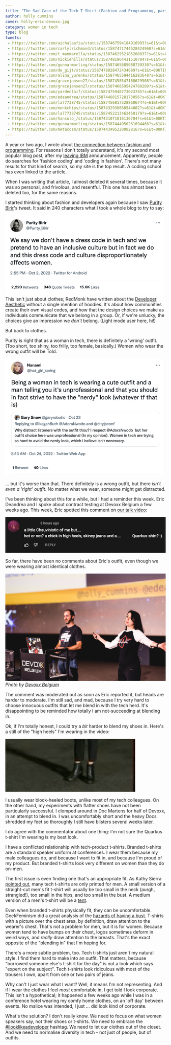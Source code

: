 ```yaml
---
title: "The Sad Case of the Tech T-Shirt (Fashion and Programming, part ii)"
author: holly cummins
cover: holly-eric-devoxx.jpg
category: women in tech
type: blog
tweets:
 - https://twitter.com/aichalaafia/status/1587467594184916993?s=61&t=0OKTIOh_FYDfYXLmka-K9g
 - https://twitter.com/carlylrichmond/status/1587471744528424960?s=61&t=0OKTIOh_FYDfYXLmka-K9g
 - https://twitter.com/t_mammarella/status/1587462952185208837?s=61&t=0OKTIOh_FYDfYXLmka-K9g
 - https://twitter.com/nickiehills/status/1587481964411510784?s=61&t=0OKTIOh_FYDfYXLmka-K9g
 - https://twitter.com/gunnarmorling/status/1587465685088739330?s=61&t=0OKTIOh_FYDfYXLmka-K9g
 - https://twitter.com/de_gijt/status/1587478028472434689?s=61&t=0OKTIOh_FYDfYXLmka-K9g
 - https://twitter.com/alina_yurenko/status/1587465594416283648?s=61&t=0OKTIOh_FYDfYXLmka-K9g
 - https://twitter.com/gracejansen27/status/1587458547188629508?s=61&t=0OKTIOh_FYDfYXLmka-K9g
 - https://twitter.com/gracejansen27/status/1587466595424780289?s=61&t=0OKTIOh_FYDfYXLmka-K9g
 - https://twitter.com/yardenlaif/status/1587475948773023745?s=61&t=0OKTIOh_FYDfYXLmka-K9g
 - https://twitter.com/edeandrea/status/1587446015728173056?s=61&t=0OKTIOh_FYDfYXLmka-K9g
 - https://twitter.com/la77738745/status/1587456817528860674?s=61&t=0OKTIOh_FYDfYXLmka-K9g
 - https://twitter.com/monkchips/status/1587432938668544002?s=61&t=0OKTIOh_FYDfYXLmka-K9g
 - https://twitter.com/la77738745/status/1587452213462450179?s=61&t=0OKTIOh_FYDfYXLmka-K9g
 - https://twitter.com/hansolo_/status/1587431071016136704?s=61&t=0OKTIOh_FYDfYXLmka-K9g
 - https://twitter.com/gunnarmorling/status/1587444950261694466?s=61&t=0OKTIOh_FYDfYXLmka-K9g
 - https://twitter.com/metacosm/status/1587443495220002816?s=61&t=0OKTIOh_FYDfYXLmka-K9g
---
```


A year or two ago, I wrote about [the connection between fashion and programming](/programming-and-fashion/). 
For reasons I don't totally understand, it's my second most popular blog post, after my [leaving IBM](/leaving-ibm/) announcement. 
Apparently, people do searches for 'fashion coding' and 'coding in fashion'. There's 
not many results for that kind of search, so my site is the top result. A coding school has even linked to the article. 

When I was writing that article, I almost deleted it several times, because it was so personal, and frivolous, and resentful. 
This one has almost been deleted too, for the same reasons. 

I started thinking about fashion and developers again because I saw [Purity Birir](https://twitter.com/Purity_Birir)'s tweet. It said in 240 characters what 
I took a whole blog to try to say:

[![We say we don't have a dress code in tech and we pretend to have an inclusive culture but in fact we do and this dress code and culture disproportionately affects women.](purity_birir_tweet.png)](https://twitter.com/Purity_Birir/status/1576571676380102656?s=20&t=rzNplttuRCE2XmXZaUUYKg)
This isn't just about clothes; 
RedMonk have written about the [Developer Aesthetic](https://redmonk.com/jgovernor/2022/06/09/some-thoughts-on-stock-photos-on-tech-websites-and-the-developer-aesthetic/) without a single mention of hoodies. 
It's about how communities create their own visual codes, and how that the design choices we make as individuals communicate that we belong in a group. 
Or, if we're unlucky, the choices give an impression we _don't_ belong. (Light mode user here, hi!)

But back to clothes. 

Purity is right that as a woman in tech, there is definitely a 'wrong' outfit. (Too short, too shiny, too frilly, too female, basically.)
Women who wear the wrong outfit will be Told. 

[![Being a woman in tech is wearing a cute outfit and a man telling you it's unprofessional and that you should in fact strive to have the "nerdy" look (whatever tf that is)](nanami_tweet.png)](https://twitter.com/hot_girl_spring/status/1584442821050007553?s=61&t=K21owEJVw1z6L1EnCz_jbg)

... but it's worse than that. There definitely is a wrong outfit, but there _isn't even a 'right' outfit_. No matter what we wear, someone might get distracted. 

I've been thinking about this for a while, but I had a reminder this week. Eric Deandrea and I spoke about contract testing at Devoxx Belgium a few 
weeks ago. This week, Eric spotted this comment on [our talk video](https://www.youtube.com/watch?v=vYwkDPrzqV8):

![A little Chauvinistic of me but ... hot or not? A chick in high heels, skinny jeans, and ... a Quarkus t-shirt](chick_tweet.png)

So far, there have been no comments about Eric's outfit, even though we were wearing almost identical clothes. 

![Holly Cummins and Eric Deandrea at Devoxx](holly-eric-devoxx.jpg)
_Photo by [Devoxx Belgium](https://flickr.com/photos/bejug/52455349336/in/album-72177720303177725/)_

The comment was moderated out as soon as Eric reported it, but heads are harder to moderate. 
I'm still sad, and mad, because I try very hard to choose innocuous outfits that let me blend in with the tech herd. 
It's disappointing to be reminded how totally I am not-succeeding at blending in. 

Ok, if I'm totally honest, I could try a _bit_ harder to blend my shoes in. Here's a still of the 
"high heels" I'm wearing in the video:

![Holly's boots at Devoxx](boots.png)
 
I usually wear block-heeled boots,
 unlike most of my tech colleagues. On the other hand, my experiments with 
 flatter shoes have not been particularly successful. I clomped around in Doc Martens for half of Devoxx, in an attempt to blend in.
I was uncomfortably short and the heavy Docs shredded my feet so thoroughly I still have blisters several weeks later.


I do agree with the commentator about one thing: I'm not sure the Quarkus t-shirt I'm wearing 
is my best look. 

I have a conflicted relationship with tech-product t-shirts. Branded t-shirts are a standard 
speaker uniform at conferences. 
I wear them because my male colleagues do, and because I want to fit in, and because I'm proud of my product. 
But branded t-shirts look very different on women than they do on-men. 

The first issue is even finding one that's an appropriate fit. As Kathy Sierra [pointed out](https://headrush.typepad.com/creating_passionate_users/2006/12/tech_tshirts_ar.html), many tech t-shirts are only 
printed for men. A small version of a straight-cut men's fit t-shirt will usually be too small in the neck (aurgh, strangled!),
too small in the hips, and too small in the bust. A medium version of a men's t-shirt will be a [tent](https://geekfeminismdotorg.wordpress.com/2011/10/18/t-shirts-yet-again/). 

Even when branded t-shirts physically fit, they can be uncomfortable. 
GeekFeminism did a great analysis of the [hazards of having a bust](https://geekfeminism.fandom.com/wiki/T-shirts).
T-shirts with a picture over the chest area, by definition, draw attention to the wearer's chest. 
That's not a problem for men, but it is for women. 
Because women tend to have bumps on their chest, logos sometimes deform in weird ways, and _really_ draw attention to the breasts.
That's the exact opposite of the "blending in" that I'm hoping for.

There's a more subtle problem, too. Tech t-shirts just aren't my natural style. I find them hard
 to make into an outfit. 
 That matters, because "borrowed someone else's t-shirt for the day" is not a look which says "expert on the subject". 
Tech t-shirts look ridiculous with most of the trousers I own, apart from one or two pairs of jeans.

Why can't I just wear what I want? Well, it means I'm not representing. And if I wear the clothes I feel _most_ comfortable in, I get told I look corporate. 
This isn't a hypothetical; it happened a few weeks ago while I was in a conference hotel wearing my comfy home clothes, on an 'off day' between events.
No malice was intended, I just ... did look kind of corporate.

What's the solution? I don't really know. 
We need to focus on what women speakers say, not their shoes or t-shirts.
We need to embrace the [#ilooklikeadeveloper](https://twitter.com/search?q=%23ilooklikeadeveloper) hashtag. 
We need to let our clothes out of the closet.
And we need to normalise diversity in tech - not just of people, but of outfits. 



